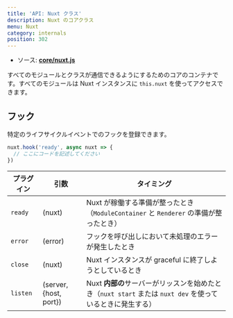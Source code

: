 ```yaml
---
title: 'API: Nuxt クラス'
description: Nuxt のコアクラス
menu: Nuxt
category: internals
position: 302
---
```


- ソース: **[core/nuxt.js](https://github.com/nuxt/nuxt.js/blob/dev/packages/core/src/nuxt.js)**

すべてのモジュールとクラスが通信できるようにするためのコアのコンテナです。すべてのモジュールは Nuxt インスタンスに `this.nuxt` を使ってアクセスできます。

## フック

特定のライフサイクルイベントでのフックを登録できます。

```js
nuxt.hook('ready', async nuxt => {
  // ここにコードを記述してください
})
```

| プラグイン | 引数                   | タイミング                                                                                                 |
| ---------- | ---------------------- | ---------------------------------------------------------------------------------------------------------- |
| `ready`    | (nuxt)                 | Nuxt が稼働する準備が整ったとき（`ModuleContainer` と `Renderer` の準備が整ったとき）                      |
| `error`    | (error)                | フックを呼び出しにおいて未処理のエラーが発生したとき                                                       |
| `close`    | (nuxt)                 | Nuxt インスタンスが graceful に終了しようとしているとき                                                    |
| `listen`   | (server, {host, port}) | Nuxt **内部の**サーバーがリッスンを始めたとき（`nuxt start` または `nuxt dev` を使っているときに発生する） |
